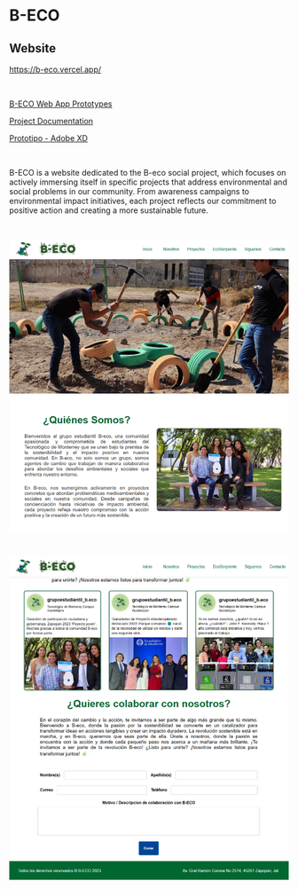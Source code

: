 # B-ECO

## Website

https://b-eco.vercel.app/

<br/>

[B-ECO Web App Prototypes](https://dev.azure.com/B-Eco/B-Eco%20Web%20App/_wiki/wikis/B-Eco-Web-App.wiki/14/Prototipos)

[Project Documentation](https://docs.google.com/document/d/1Aprk1M5bzY3si0zYRnk-9UgfI9waqhsYVkn6f0w9bug/edit?usp=sharing)

[Prototipo - Adobe XD](https://xd.adobe.com/view/c52499c5-b754-4d91-a60c-1ee8a931db67-9077/)

<br/>

B-ECO is a website dedicated to the B-eco social project, which focuses on actively immersing itself in specific projects that address environmental and social problems in our community. From awareness campaigns to environmental impact initiatives, each project reflects our commitment to positive action and creating a more sustainable future.

<br/>

![B-ECO Logo](LandingPage)

<br/>

![B-ECO Logo](ContactInfo)
